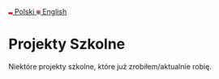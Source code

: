 <a href="https://github.com/jmalawka/school/blob/main/README_PL.md"><img src="https://raw.githubusercontent.com/lipis/flag-icons/main/flags/1x1/pl.svg" width="8" height="8"> Polski </img></a>
<a href="https://github.com/jmalawka/school/blob/main/README.md"><img src="https://raw.githubusercontent.com/lipis/flag-icons/main/flags/1x1/gb.svg" width="8" height="8"> English </img></a>

# Projekty Szkolne
Niektóre projekty szkolne, które już zrobiłem/aktualnie robię.